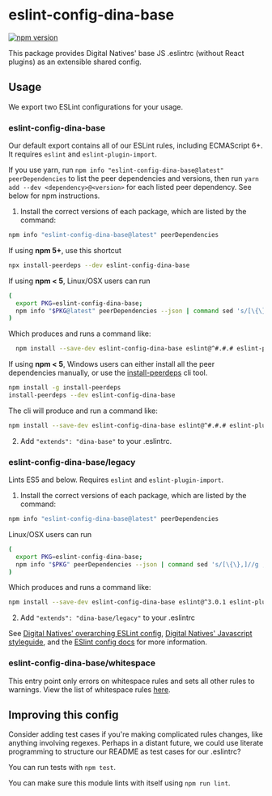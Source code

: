 # eslint-config-dina-base

[![npm version](https://badge.fury.io/js/eslint-config-airbnb-base.svg)](http://badge.fury.io/js/eslint-config-airbnb-base)

This package provides Digital Natives' base JS .eslintrc (without React plugins) as an extensible shared config.

## Usage

We export two ESLint configurations for your usage.

### eslint-config-dina-base

Our default export contains all of our ESLint rules, including ECMAScript 6+. It requires `eslint` and `eslint-plugin-import`.

If you use yarn, run `npm info "eslint-config-dina-base@latest" peerDependencies` to list the peer dependencies and versions, then run `yarn add --dev <dependency>@<version>` for each listed peer dependency. See below for npm instructions.

1. Install the correct versions of each package, which are listed by the command:

  ```sh
  npm info "eslint-config-dina-base@latest" peerDependencies
  ```

  If using **npm 5+**, use this shortcut

  ```sh
  npx install-peerdeps --dev eslint-config-dina-base
  ```

  If using **npm < 5**, Linux/OSX users can run

  ```sh
  (
    export PKG=eslint-config-dina-base;
    npm info "$PKG@latest" peerDependencies --json | command sed 's/[\{\},]//g ; s/: /@/g' | xargs npm install --save-dev "$PKG@latest"
  )
  ```

  Which produces and runs a command like:

  ```sh
    npm install --save-dev eslint-config-dina-base eslint@^#.#.# eslint-plugin-import@^#.#.#
  ```

  If using **npm < 5**, Windows users can either install all the peer dependencies manually, or use the [install-peerdeps](https://github.com/nathanhleung/install-peerdeps) cli tool.

  ```sh
  npm install -g install-peerdeps
  install-peerdeps --dev eslint-config-dina-base
  ```

  The cli will produce and run a command like:

  ```sh
  npm install --save-dev eslint-config-dina-base eslint@^#.#.# eslint-plugin-import@^#.#.#
  ```

2. Add `"extends": "dina-base"` to your .eslintrc.

### eslint-config-dina-base/legacy

Lints ES5 and below. Requires `eslint` and `eslint-plugin-import`.

1. Install the correct versions of each package, which are listed by the command:

  ```sh
  npm info "eslint-config-dina-base@latest" peerDependencies
  ```

  Linux/OSX users can run
  ```sh
  (
    export PKG=eslint-config-dina-base;
    npm info "$PKG" peerDependencies --json | command sed 's/[\{\},]//g ; s/: /@/g' | xargs npm install --save-dev "$PKG"
  )
  ```

  Which produces and runs a command like:

  ```sh
  npm install --save-dev eslint-config-dina-base eslint@^3.0.1 eslint-plugin-import@^1.10.3
  ```

2. Add `"extends": "dina-base/legacy"` to your .eslintrc

See [Digital Natives' overarching ESLint config](https://npmjs.com/eslint-config-dina), [Digital Natives' Javascript styleguide](https://github.com/digitalnatives/javascript), and the [ESlint config docs](https://eslint.org/docs/user-guide/configuring#extending-configuration-files) for more information.

### eslint-config-dina-base/whitespace

This entry point only errors on whitespace rules and sets all other rules to warnings. View the list of whitespace rules [here](https://github.com/digitalnatives/javascript/blob/master/packages/eslint-config-dina-base/whitespace.js).

## Improving this config

Consider adding test cases if you're making complicated rules changes, like anything involving regexes. Perhaps in a distant future, we could use literate programming to structure our README as test cases for our .eslintrc?

You can run tests with `npm test`.

You can make sure this module lints with itself using `npm run lint`.
